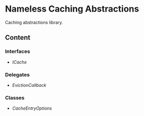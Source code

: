 ﻿# Nameless Caching Abstractions

Caching abstractions library.

## Content

### Interfaces
- _ICache_

### Delegates
- _EvictionCallback_

### Classes
- _CacheEntryOptions_
